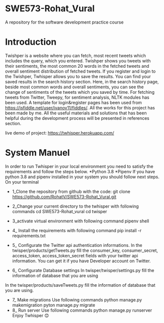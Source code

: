 # SWE573-Rohat_Vural
A repository for the software development practice course
# Introduction
Twishper is a website where you can fetch, most recent tweets which includes the query, which you entered. Twishper shows you tweets with their sentiments, the most common 20 words in the fetched tweets and overall sentiment distribution of fetched tweets. If you register and login to the Twishper, Twhisper allows you to save the results. You can find your saved results in the search history section. Here, in the search history page, beside most common words and overall sentiments, you can see the change of sentiments of the tweets which you saved by time. For fetching tweets from Twitter, Tweepy, for sentiment analysis, NLTK modules has been used. A template for login&register pages has been used from  https://jsfiddle.net/user/ivanov11/fiddles/. All the works for this project has been made by me. All the useful materials and solutions that has been helpful during the development process will be presented in references section.

live demo of project: https://twhisper.herokuapp.com/

# System Manuel 
In order to run Twhisper in your local environment you need to satisfy the requirements and follow the steps below.
*Python 3.8
*Pipenv
If you have python 3.8 and pipenv installed in your system you should follow next steps.
On your terminal
* 1_Clone the repository from github with the code: 
git clone https://github.com/RohatV/SWE573-Rohat_Vural.git 
* 2_Change your current directory to the twhisper with following commands
cd SWE573-Rohat_vural
cd twisper
* 3_activate virtual environment with following command 
pipenv shell
* 4_ Install the requirements with following command
pip install -r requirements.txt
* 5_ Configurate the Twitter api authentication informations.
In the twisper/products/getTweets.py fill the consumer_key, consumer_secret,
access_token, access_token_secret fields with your twitter api information. You can get it if you have Developer account on Twitter.

* 6_ Configurate Database settings
In twisper/twisper/settings.py fill the information of database that you are using


In the twisper/products/saveTweets.py fill the information of database that you are using.

* 7_ Make migrations
Use following commands 
python manage.py makemigration
pyton manage.py migrate
* 8_ Run server
Use following commands 
python manage.py runserver
Enjoy Twhisper 😊
